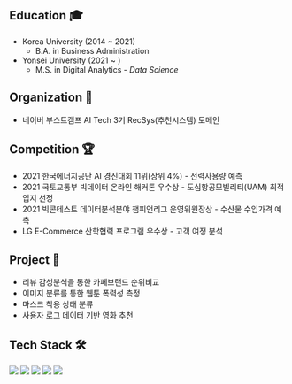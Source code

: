## Education 🎓  
- Korea University (2014 ~ 2021)  
  - B.A. in Business Administration  
- Yonsei University (2021 ~ )  
  - M.S. in Digital Analytics - _Data Science_
## Organization 🙋
- 네이버 부스트캠프 AI Tech 3기 RecSys(추천시스템) 도메인
## Competition 🏆
- 2021 한국에너지공단 AI 경진대회 11위(상위 4%) - 전력사용량 예측
- 2021 국토교통부 빅데이터 온라인 해커톤 우수상 - 도심항공모빌리티(UAM) 최적 입지 선정
- 2021 빅콘테스트 데이터분석분야 챔피언리그 운영위원장상 - 수산물 수입가격 예측
- LG E-Commerce  산학협력 프로그램 우수상 - 고객 여정 분석
## Project 💼
- 리뷰 감성분석을 통한 카페브랜드 순위비교
- 이미지 분류를 통한 웹툰 폭력성 측정
- 마스크 착용 상태 분류
- 사용자 로그 데이터 기반 영화 추천
## Tech Stack 🛠️
<img src="https://img.shields.io/badge/Python-3766AB?style=flat-square&logo=Python&logoColor=white"/></a> 
<img src="https://img.shields.io/badge/R-276DC3?style=flat-square&logo=R&logoColor=white"/></a> 
<img src="https://img.shields.io/badge/Pytorch-EE4C2C?style=flat-square&logo=Pytorch&logoColor=white"/></a> 
<img src="https://img.shields.io/badge/TensorFlow-FF6F00?style=flat-square&logo=TensorFlow&logoColor=white"/></a> 
<img src="https://img.shields.io/badge/Keras-D00000?style=flat-square&logo=Keras&logoColor=white"/></a> 
